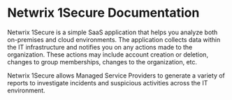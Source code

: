 # Netwrix 1Secure Documentation

Netwrix 1Secure is a simple SaaS application that helps you analyze both on-premises and cloud environments. The application collects data within the IT infrastructure and notifies you on any actions made to the organization. These actions may include account creation or deletion, changes to group memberships, changes to the organization, etc.

Netwrix 1Secure allows Managed Service Providers to generate a variety of reports to investigate incidents and suspicious activities across the IT environment.
